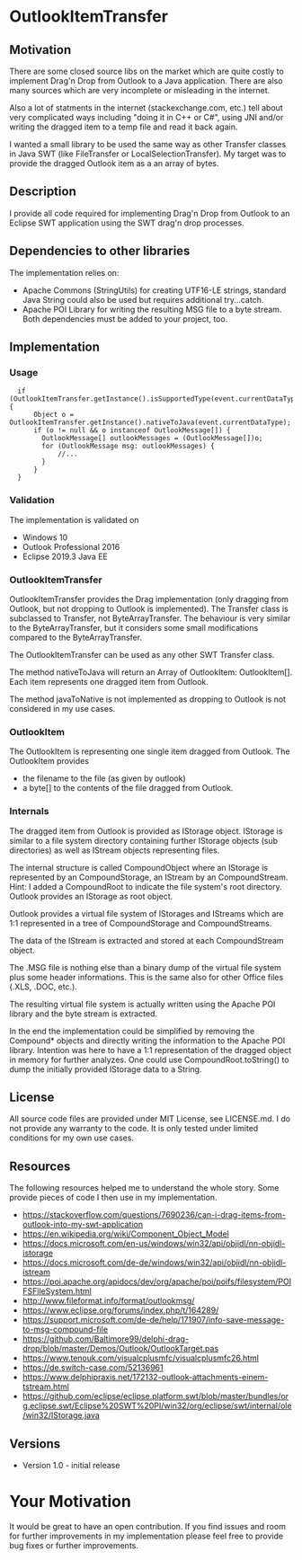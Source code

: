 # OutlookItemTransfer

## Motivation
There are some closed source libs on the market which are quite costly to implement Drag'n Drop from Outlook to a Java application. There are also many sources which are very incomplete or misleading in the internet.

Also a lot of statments in the internet (stackexchange.com, etc.) tell about very complicated ways including "doing it in C++ or C#", using JNI and/or writing the dragged item to a temp file and read it back again.

I wanted a small library to be used the same way as other Transfer classes in Java SWT (like FileTransfer or LocalSelectionTransfer). My target was to provide the dragged Outlook item as a an array of bytes.

## Description
I provide all code required for implementing Drag'n Drop from Outlook to an Eclipse SWT application using the SWT drag'n drop processes.

## Dependencies to other libraries
The implementation relies on:
* Apache Commons (StringUtils) for creating UTF16-LE strings, standard Java String could also be used but requires additional try...catch.
* Apache POI Library for writing the resulting MSG file to a byte stream.
Both dependencies must be added to your project, too.


## Implementation

### Usage
			
	  if (OutlookItemTransfer.getInstance().isSupportedType(event.currentDataType)) {
		  Object o = OutlookItemTransfer.getInstance().nativeToJava(event.currentDataType);
		  if (o != null && o instanceof OutlookMessage[]) {
		  	OutlookMessage[] outlookMessages = (OutlookMessage[])o;
			for (OutlookMessage msg: outlookMessages) {
				//...
			}
		  }
	  }


### Validation
The implementation is validated on
* Windows 10
* Outlook Professional 2016
* Eclipse 2019.3 Java EE

### OutlookItemTransfer
OutlookItemTransfer provides the Drag implementation (only dragging from Outlook, but not dropping to Outlook is implemented). The Transfer class is subclassed to Transfer, not ByteArrayTransfer. The behaviour is very similar to the ByteArrayTransfer, but it considers some small modifications compared to the ByteArrayTransfer.

The OutlookItemTransfer can be used as any other SWT Transfer class.

The method nativeToJava will return an Array of OutlookItem: OutlookItem[]. Each item represents one dragged item from Outlook.
	
The method javaToNative is not implemented as dropping to Outlook is not considered in my use cases.
  
### OutlookItem
The OutlookItem is representing one single item dragged from Outlook. The OutlookItem provides
* the filename to the file (as given by outlook)
* a byte[] to the contents of the file dragged from Outlook.
 
### Internals
The dragged item from Outlook is provided as IStorage object. IStorage is similar to a file system directory containing further IStorage objects (sub directories) as well as IStream objects representing files. 
 
The internal structure is called CompoundObject where an IStorage is represented by an CompoundStorage, an IStream by an CompoundStream. Hint: I added a CompoundRoot to indicate the file system's root directory. Outlook provides an IStorage as root object.
 
Outlook provides a virtual file system of IStorages and IStreams which are 1:1 represented in a tree of CompoundStorage and CompoundStreams.

The data of the IStream is extracted and stored at each CompoundStream object.

The .MSG file is nothing else than a binary dump of the virtual file system plus some header informations. This is the same also for other Office files (.XLS, .DOC, etc.).

The resulting virtual file system is actually written using the Apache POI library and the byte stream is extracted.

In the end the implementation could be simplified by removing the Compound* objects and directly writing the information to the Apache POI library. Intention was here to have a 1:1 representation of the dragged object in memory for further analyzes. One could use CompoundRoot.toString() to dump the initially provided IStorage data to a String.

## License
All source code files are provided under MIT License, see LICENSE.md.
I do not provide any warranty to the code. It is only tested under limited conditions for my own use cases.

## Resources
The following resources helped me to understand the whole story. Some provide pieces of code I then use in my implementation.
* https://stackoverflow.com/questions/7690236/can-i-drag-items-from-outlook-into-my-swt-application
* https://en.wikipedia.org/wiki/Component_Object_Model
* https://docs.microsoft.com/en-us/windows/win32/api/objidl/nn-objidl-istorage
* https://docs.microsoft.com/de-de/windows/win32/api/objidl/nn-objidl-istream
* https://poi.apache.org/apidocs/dev/org/apache/poi/poifs/filesystem/POIFSFileSystem.html
* http://www.fileformat.info/format/outlookmsg/
* https://www.eclipse.org/forums/index.php/t/164289/
* https://support.microsoft.com/de-de/help/171907/info-save-message-to-msg-compound-file
* https://github.com/Baltimore99/delphi-drag-drop/blob/master/Demos/Outlook/OutlookTarget.pas
* https://www.tenouk.com/visualcplusmfc/visualcplusmfc26.html
* https://de.switch-case.com/52136961
* https://www.delphipraxis.net/172132-outlook-attachments-einem-tstream.html
* https://github.com/eclipse/eclipse.platform.swt/blob/master/bundles/org.eclipse.swt/Eclipse%20SWT%20PI/win32/org/eclipse/swt/internal/ole/win32/IStorage.java

## Versions
* Version 1.0 - initial release

# Your Motivation
It would be great to have an open contribution. If you find issues and room for further improvements in my implementation please feel free to provide bug fixes or further improvements.
